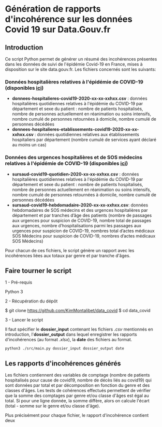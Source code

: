 # Génération de rapports d'incohérence sur les données Covid 19 sur Data.Gouv.fr



## Introduction

Ce script Python permet de générer un résumé des incohérences présentes dans les données de suivi de l'épidémie Covid-19 en France, mises à disposition sur le site data.gouv.fr. Les fichiers concernés sont les suivants: 

### Données hospitalières relatives à l'épidémie de COVID-19 (disponibles [ici](https://www.data.gouv.fr/fr/datasets/donnees-hospitalieres-relatives-a-lepidemie-de-covid-19/))
- **donnees-hospitalieres-covid19-2020-xx-xx-xxhxx.csv** : données hospitalières quotidiennes relatives à l'épidémie du COVID-19 par département et sexe du patient : nombre de patients hospitalisés, nombre de personnes actuellement en réanimation ou soins intensifs, nombre cumulé de personnes retournées à domicile, nombre cumulé de personnes décédées
- **donnees-hospitalieres-etablissements-covid19-2020-xx-xx-xxhxx.csv** : données quotidiennes relatives aux établissements hospitaliers par département (nombre cumulé de services ayant déclaré au moins un cas)


### Données des urgences hospitalières et de SOS médecins relatives à l'épidémie de COVID-19 (disponibles [ici](https://www.data.gouv.fr/fr/datasets/donnees-des-urgences-hospitalieres-et-de-sos-medecins-relatives-a-lepidemie-de-covid-19/))
- **sursaud-covid19-quotidien-2020-xx-xx-xxhxx.csv** : données hospitalières quotidiennes relatives à l'épidémie du COVID-19 par département et sexe du patient : nombre de patients hospitalisés, nombre de personnes actuellement en réanimation ou soins intensifs, nombre cumulé de personnes retournées à domicile, nombre cumulé de personnes décédées
- **sursaud-covid19-hebdomadaire-2020-xx-xx-xxhxx.csv**:  données hebdomadaires de SOS médecins et des urgences hospitalières par département et par tranches d’âge des patients (nombre de passages aux urgences pour suspicion de COVID-19, nombre total de passages aux urgences, nombre d’hospitalisations parmi les passages aux urgences pour suspicion de COVID-19, nombres total d’actes médicaux SOS Médecins pour suspicion de COVID-19, nombres d’actes médicaux SOS Médecins)

Pour chacun de ces fichiers, le script génère un rapport avec les incohérences liées aux totaux par genre et par tranche d'âges. 

## Faire tourner le script  

1 - Pré-requis

Python 3 


2 - Récupération du dépôt 

$ git clone https://github.com/KimMontalibet/data_covid
$ cd data_covid

3 - Lancer le script 

Il faut spécifier le **dossier_input** contenant les fichiers *.csv* mentionnés en introduction, l'**dossier_output** dans lequel enregistrer les rapports d'incohérences (au format *.xlsx*), la **date** des fichiers au format.

```
python3 ./src/main.py dossier_input dossier_output date
```
 

## Les rapports d'incohérences générés 

Les fichiers contiennent des variables de comptage (nombre de patients hospitalisés pour cause de covid19, nombre de décès liés au covid19) qui sont données par total et par décomposition en fonction du genre et des classes d'âges. Les tests de cohérences effectués permettent de vérifier que la somme des comptages par genre et/ou classe d'âges est égal au total. Si pour une ligne donnée, la somme diffère, alors on calcule l'écart (total - somme sur le genre et/ou classe d'âge). 

Plus précisément pour chaque fichier, le rapport d'incohérence contient deux 

